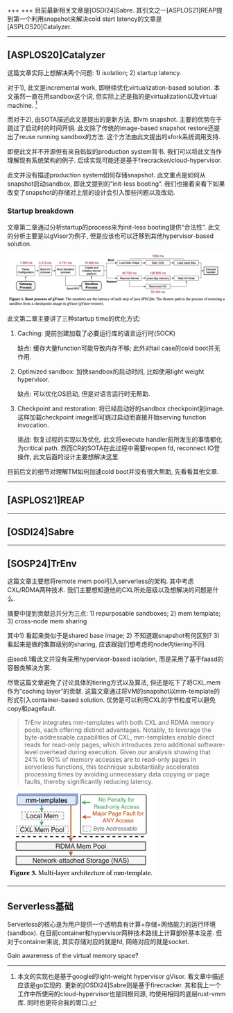 +++
+++
目前最新相关文章是[OSDI24]Sabre. 其引文之一[ASPLOS21]REAP提到第一个利用snapshot来解决cold start latency的文章是[ASPLOS20]Catalyzer.

---

## [ASPLOS20]Catalyzer

这篇文章实际上想解决两个问题: 1) isolation; 2) startup latency.

对于1), 此文是incremental work, 即继续优化virtualization-based solution. 本文虽然一直在用sandbox这个词, 但实际上还是指的是virtualization以及virtual machine. [^gVisor]

而对于2), 由SOTA描述此文是提出的是新方法, 即vm snapshot. 主要的优势在于跳过了启动时的时间开销. 此文除了传统的image-based snapshot restore还提出了reuse running sandbox的方法. 这个方法由此文提出的sfork系统调用支持.

[^gVisor]: 本文的实现也是基于google的light-weight hypervisor gVisor. 看文章中描述应该是go实现的. 更新的[OSDI24]Sabre则是基于firecracker. 其和我上一个工作中所使用的cloud-hypervisor也是同根同源, 均使用相同的底层rust-vmm库.  同时也更符合我的胃口.

即便此文并不开源但有来自蚂蚁的production system背书. 我们可以将此文当作理解现有系统架构的例子. 后续实现可能还是基于firecracker/cloud-hypervisor.

此文并没有描述production system如何存储snapshot. 此文重点是如何从snapshot启动sandbox, 即此文提到的“init-less booting”. 我们也接着来看下如果改变了snapshot的存储对上层的设计会引入那些问题以及改动.

### Startup breakdown

文章第二章通过分析startup的process来为init-less booting提供“合法性”. 此文的分析主要是以gVisor为例子, 但是应该也可以迁移到其他hypervisor-based solution.

![image-20250116153214568](asplos20-catalyzer-fig2.png)

此文第二章主要讲了三种startup time的优化方式:

1. Caching: 提前创建加载了必要运行库的语言运行时(SOCK)

   缺点: 缓存大量function可能导致内存不够; 此外对tail case的cold boot并无作用.

2. Optimized sandbox: 加快sandbox的启动时间, 比如使用light weight hypervisor.

   缺点: 可以优化OS启动, 但是对语言运行时无帮助.

3. Checkpoint and restoration: 将已经启动好的sandbox checkpoint到image. 这样加载checkpoint image即可跳过启动而直接开始serving function invocation.

   挑战: 恢复过程的实现以及优化. 此文将execute handler前所发生的事情都化为critical path. 然而CR的SOTA在此过程中需要reopen fd, reconnect IO登操作, 此文后面的设计主要想解决这里.

目前后文的细节对理解TM如何加速cold boot并没有很大帮助, 先看看其他文章.

---

## [ASPLOS21]REAP

---

## [OSDI24]Sabre

---

## [SOSP24]TrEnv

这篇文章主要想将remote mem pool引入serverless的架构. 其中考虑CXL/RDMA两种技术. 我们主要想知道他的CXL所处层级以及想解决的问题是什么.

摘要中提到贡献总共分为三点: 1) repurposable sandboxes; 2) mem template; 3) cross-node mem sharing

其中1) 看起来类似于是shared base image; 2) 不知道跟snapshot有何区别? 3) 看起来是做的集群级别的sharing, 应该跟我们想考虑的node内tiering不同.

由sec6.1看此文并没有采用hypervisor-based isolation, 而是采用了基于faasd的容器类解决方案.

尽管这篇文章避免了讨论具体的tiering方式以及算法, 但还是吃下了将CXL.mem作为“caching layer”的贡献. 这篇文章通过将VM的snapshot以mm-template的形式引入container-based solution. 优势是可以利用CXL的字节粒度可以避免copy和pagefault.

> TrEnv integrates mm-templates with both CXL and RDMA memory pools, each offering distinct advantages. Notably, to leverage the byte-addressable capabilities of CXL, mm-templates enable direct reads for read-only pages, which introduces zero additional software-level overhead during execution. Given our analysis showing that 24% to 90% of memory accesses are to read-only pages in serverless functions, this technique substantially accelerates processing times by avoiding unnecessary data copying or page faults, thereby significantly reducing latency.

<img src="sosp24-trenv-fig3.png" alt="image-20250120220900814" style="zoom: 33%;" />

---

## Serverless基础

Serverless的核心是为用户提供一个透明具有计算+存储+网络能力的运行环境(sandbox). 在目前container和hypervisor两种技术路线上计算部份基本没差. 但对于container来说, 其实存储对应的就是fd, 网络对应的就是socket.

Gain awareness of the virtual memory space?
